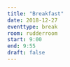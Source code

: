 ```yaml
---
title: "Breakfast"
date: 2018-12-27
eventtype: break
room: rudderroom
start: 9:00
end: 9:55
draft: false
---
```

